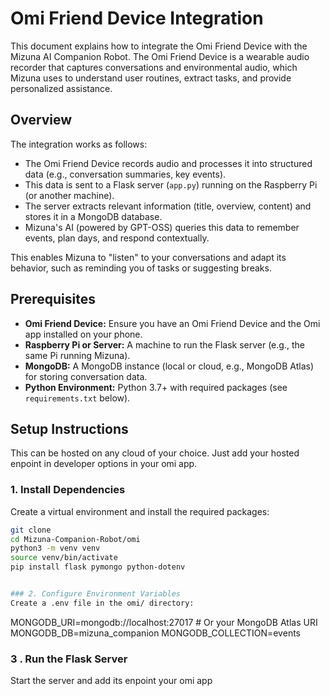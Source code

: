 # Omi Friend Device Integration

This document explains how to integrate the Omi Friend Device with the Mizuna AI Companion Robot. The Omi Friend Device is a wearable audio recorder that captures conversations and environmental audio, which Mizuna uses to understand user routines, extract tasks, and provide personalized assistance.

## Overview

The integration works as follows:
- The Omi Friend Device records audio and processes it into structured data (e.g., conversation summaries, key events).
- This data is sent to a Flask server (`app.py`) running on the Raspberry Pi (or another machine).
- The server extracts relevant information (title, overview, content) and stores it in a MongoDB database.
- Mizuna's AI (powered by GPT-OSS) queries this data to remember events, plan days, and respond contextually.

This enables Mizuna to "listen" to your conversations and adapt its behavior, such as reminding you of tasks or suggesting breaks.

## Prerequisites

- **Omi Friend Device:** Ensure you have an Omi Friend Device and the Omi app installed on your phone.
- **Raspberry Pi or Server:** A machine to run the Flask server (e.g., the same Pi running Mizuna).
- **MongoDB:** A MongoDB instance (local or cloud, e.g., MongoDB Atlas) for storing conversation data.
- **Python Environment:** Python 3.7+ with required packages (see `requirements.txt` below).

## Setup Instructions
This can be hosted on any cloud of your choice. Just add your hosted enpoint in developer options in your omi app.

### 1. Install Dependencies

Create a virtual environment and install the required packages:

```bash
git clone 
cd Mizuna-Companion-Robot/omi
python3 -m venv venv
source venv/bin/activate
pip install flask pymongo python-dotenv


### 2. Configure Environment Variables
Create a .env file in the omi/ directory:
```
MONGODB_URI=mongodb://localhost:27017  # Or your MongoDB Atlas URI
MONGODB_DB=mizuna_companion
MONGODB_COLLECTION=events


### 3 . Run the Flask Server

Start the server and add its  enpoint your omi app